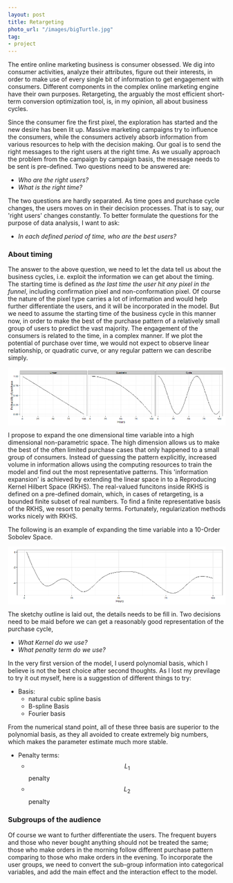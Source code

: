 ```yaml
---
layout: post
title: Retargeting
photo_url: "/images/bigTurtle.jpg"
tag:
- project
---
```



The entire online marketing business is consumer obsessed.  We dig into consumer activities, analyze their attributes, figure out their interests, in order to make use of every single bit of information to get engagement with consumers.  Different components in the complex online marketing engine have their own purposes.  Retargeting, the arguably the most efficient short-term conversion optimization tool, is, in my opinion, all about business cycles. 

Since the consumer fire the first pixel, the exploration has started and the new desire has been lit up.  Massive marketing campaigns try to influence the consumers, while the consumers actively absorb information from various resources to help with the decision making.  Our goal is to send the right messages to the right users at the right time.  As we usually approach the problem from the campaign by campaign basis, the message needs to be sent is pre-defined.  Two questions need to be answered are:

- _Who are the right users?_
- _What is the right time?_

The two questions are hardly separated.  As time goes and purchase cycle changes, the users moves on in their decision processes.  That is to say, our 'right users' changes constantly.  To better formulate the questions for the purpose of data analysis, I want to ask:

- _In each defined period of time, who are the best users?_

### About timing

The answer to the above question, we need to let the data tell us about the business cycles, i.e. exploit the information we can get about the timing.  The starting time is defined as _the last time the user hit any pixel in the funnel_, including confirmation pixel and non-conformation pixel.  Of course the nature of the pixel type carries a lot of information and would help further differentiate the users, and it will be incorporated in the model. But we need to assume the starting time of the business cycle in this manner now, in order to make the best of the purchase pattern of a relatively small group of users to predict the vast majority.  The engagement of the consumers is related to the time, in a complex manner.  If we plot the potential of purchase over time, we would not expect to observe linear relationship, or quadratic curve, or any regular pattern we can describe simply.  

<IMG align="center" src="/images/Retargeting_Default.png" />

I propose to expand the one dimensional time variable into a high dimensional non-parametric space.  The high dimension allows us to make the best of the often limited purchase cases that only happened to a small group of consumers.  Instead of guessing the pattern explicitly, increased volume in information allows using the computing resources to train the model and find out the most representative patterns.  This 'information expansion' is achieved by extending the linear space in to a Reproducing Kernel Hilbert Space (RKHS).  The real-valued funcitons inside RKHS is defined on a pre-defined domain, which, in cases of retargeting, is a bounded finite subset of real numbers.  To find a finite representative basis of the RKHS, we resort to penalty terms.  Fortunately, regularization methods works nicely with RKHS.

The following is an example of expanding the time variable into a 10-Order Sobolev Space.

<IMG align="center" src="/images/Retargeting_predictT.png" />


The sketchy outline is laid out, the details needs to be fill in.  Two decisions need to be maid before we can get a reasonably good representation of the purchase cycle, 

- _What Kernel do we use?_
- _What penalty term do we use?_

In the very first version of the model, I userd polynomial basis, which I believe is not the best choice after second thoughts.  As I lost my previlage to try it out myself, here is a suggestion of different things to try:

- Basis:
	- natural cubic spline basis 
	- B-spline Basis
	- Fourier basis
	
From the numerical stand point, all of these three basis are superior to the polynomial basis, as they all avoided to create extremely big numbers, which makes the parameter estimate much more stable.  

- Penalty terms:
	- $$L_1$$ penalty
	- $$L_2$$ penalty
  

### Subgroups of the audience

Of course we want to further differentiate the users.  The frequent buyers and those who never bought anything should not be treated the same; those who make orders in the morning follow different purchase pattern comparing to those who make orders in the evening.  To incorporate the user groups, we need to convert the sub-group information into categorical variables, and add the main effect and the interaction effect to the model. 

 